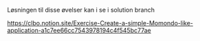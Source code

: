 Løsningen til disse øvelser kan i se i solution branch

https://clbo.notion.site/Exercise-Create-a-simple-Momondo-like-application-a1c7ee66cc7543978194c4f545bc77ae
